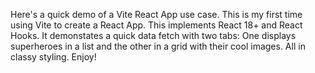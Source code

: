 Here's a quick demo of a Vite React App use case. This is my first time using Vite to create a React App. This implements React 18+ and React Hooks. It demonstates a quick data fetch with two tabs: One displays superheroes in a list and the other in a grid with their cool images. All in classy styling. Enjoy!
